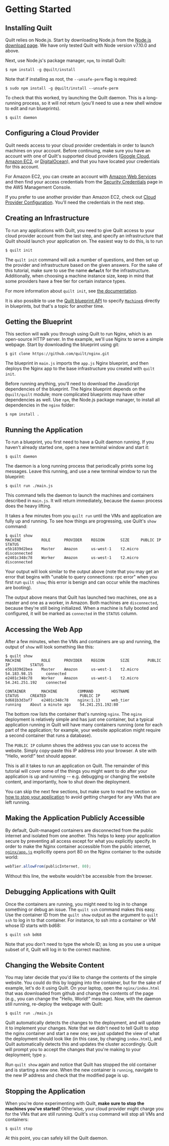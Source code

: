 # Getting Started

## Installing Quilt
Quilt relies on Node.js.  Start by downloading Node.js from the [Node.js
download page](https://nodejs.org/en/download/).  We have only tested Quilt with
Node version v7.10.0 and above.

Next, use Node.js's package manager, `npm`, to install Quilt:

```console
$ npm install -g @quilt/install
```

Note that if installing as root, the `--unsafe-perm` flag is required:

```console
$ sudo npm install -g @quilt/install --unsafe-perm
```

To check that this worked, try launching the Quilt daemon.  This is a
long-running process, so it will not return (you'll need to use a new shell
window to edit and run blueprints).

```console
$ quilt daemon
```

## Configuring a Cloud Provider
Quilt needs access to your cloud provider credentials in order to launch
machines on your account. Before continuing, make sure you have an account
with one of Quilt's supported cloud providers ([Google Cloud](https://cloud.google.com/),
[Amazon EC2](https://aws.amazon.com/ec2/), or
[DigitalOcean](https://www.digitalocean.com/)), and that you have located your
credentials for this account.

For Amazon EC2, you can create an account with [Amazon Web Services](https://aws.amazon.com/ec2/)
and then find your access credentials from the
[Security Credentials](https://console.aws.amazon.com/iam/home?#security_credential)
page in the AWS Management Console.

If you prefer to use another provider than Amazon EC2, check out
[Cloud Provider Configuration](#cloud-provider-configuration). You'll need the
credentials in the next step.

## Creating an Infrastructure
To run any applications with Quilt, you need to give Quilt access to your cloud
provider account from the last step, and specify an infrastructure that Quilt
should launch your application on. The easiest way to do this, is to run

```console
$ quilt init
```

The `quilt init` command will ask a number of questions, and then set up the
provider and infrastructure based on the given answers. For the sake of this
tutorial, make sure to use the name **`default`** for the infrastructure.
Additionally, when choosing a machine instance size, keep in mind that some
providers have a free tier for certain instance types.

For more information about `quilt init`, see [the documentation](#init).

It is also possible to use the
[Quilt blueprint API](#quilt.js-api-documentation) to specify
[`Machine`s](#Machine) directly in blueprints, but that's a topic for another
time.

## Getting the Blueprint
This section will walk you through using Quilt to run Nginx, which is an
open-source HTTP server.  In the example, we'll use Nginx to serve a
simple webpage. Start by downloading the blueprint using git:

```console
$ git clone https://github.com/quilt/nginx.git
```

The blueprint in `main.js` imports the `app.js` Nginx blueprint, and then
deploys the Nginx app to the base infrastructure you created with `quilt init`.

Before running anything, you'll need to download the JavaScript dependencies of
the blueprint.  The Nginx blueprint depends on the `@quilt/quilt` module; more
complicated blueprints may have other dependencies as well. Use `npm`, the
Node.js package manager, to install all dependencies in the `nginx` folder:

```console
$ npm install .
```

## Running the Application
To run a blueprint, you first need to have a Quilt daemon running.  If you
haven't already started one, open a new terminal window and start it:

```console
$ quilt daemon
```

The daemon is a long running process that periodically prints some log messages.
Leave this running, and use a new terminal window to run the blueprint:

```console
$ quilt run ./main.js
```

This command tells the daemon to launch the machines and containers described in
`main.js`.  It will return immediately, because the `daemon` process does the
heavy lifting.

It takes a few minutes from you `quilt run` until the VMs and application are
fully up and running. To see how things are progressing, use Quilt's `show`
command:

```console
$ quilt show
MACHINE         ROLE      PROVIDER    REGION       SIZE     PUBLIC IP    STATUS
e5b1839d2bea    Master    Amazon      us-west-1    t2.micro              disconnected
e2401c348c78    Worker    Amazon      us-west-1    t2.micro              disconnected
```

Your output will look similar to the output above (note that you may get an
error that begins with "unable to query connections: rpc error" when you first
run `quilt show`; this error is benign and can occur while the machines are
booting).

The output above means that Quilt has launched two machines, one as a master and
one as a worker, in Amazon.  Both machines are `disconnected`, because they're
still being initialized. When a machine is fully booted and configured, it will
be marked as `connected` in the `STATUS` column.

## Accessing the Web App
After a few minutes, when the VMs and containers are up and running, the
output of `show` will look something like this:

```console
$ quilt show
MACHINE         ROLE      PROVIDER    REGION       SIZE        PUBLIC IP         STATUS
e5b1839d2bea    Master    Amazon      us-west-1    t2.micro    54.183.98.15      connected
e2401c348c78    Worker    Amazon      us-west-1    t2.micro    54.241.251.192    connected

CONTAINER       MACHINE         COMMAND        HOSTNAME           STATUS     CREATED               PUBLIC IP
bd681b3d3af7    e2401c348c78    nginx:1.13     web_tier           running    About a minute ago    54.241.251.192:80
```

The bottom row lists the container that's running `nginx`.  The `nginx`
deployment is relatively simple and has just one container, but a typical
application running in Quilt will have many containers running (one for each
part of the application; for example, your website application might require a
second container that runs a database).

The `PUBLIC IP` column shows the address you can use to access the website.
Simply copy-paste this IP address into your browser. A site with "Hello, world!"
text should appear.

This is all it takes to run an application on Quilt. The remainder of this
tutorial will cover some of the things you might want to do after your
application is up and running -- e.g. debugging or changing the website content,
and importantly, how to shut down the deployment.

<aside class="notice">You can skip the next few sections, but make sure to read
the section on <a href="http://docs.quilt.io/#stopping-the-application">
how to stop your application</a> to avoid getting charged for any VMs that are
left running.</aside>

## Making the Application Publicly Accessible
By default, Quilt-managed containers are disconnected from the public internet
and isolated from one another. This helps to keep your application secure by
preventing all access except for what you explicitly specify.
In order to make the Nginx container accessible
from the public internet,
[`nginx/app.js`](https://github.com/quilt/nginx/blob/master/app.js) explicitly
opens port 80 on the Nginx container to the outside world:

```javascript
webTier.allowFrom(publicInternet, 80);
```

Without this line, the website wouldn't be accessible from the browser.

## Debugging Applications with Quilt
Once the containers are running, you might need to log in to change something
or debug an issue.  The `quilt ssh` command makes this easy.  Use the container
ID from the `quilt show` output as the argument to `quilt ssh` to log in to that
container. For instance, to ssh into a container or VM whose ID starts with
bd68:

```console
$ quilt ssh bd68
```

Note that you don't need to type the whole ID; as long as you use a unique
subset of it, Quilt will log in to the correct machine.

## Changing the Website Content
You may later decide that you'd like to change the contents of the simple
website.  You could do this by logging into the container, but for the sake of
example, let's do it using Quilt.  On your laptop, open the `nginx/index.html`
that was downloaded from github and change the contents of the page (e.g., you
can change the "Hello, World!" message).  Now, with the daemon still running,
re-deploy the webpage with Quilt:

```console
$ quilt run ./main.js
```

Quilt automatically detects the changes to the deployment, and will update it
to implement your changes.  Note that we didn't need to tell Quilt to
stop the nginx container and start a new one; we just updated the view of what
the deployment should look like (in this case, by changing `index.html`), and
Quilt automatically detects this and updates the cluster accordingly.  Quilt
will prompt you to accept the changes that you're making to your deployment;
type `y`.

Run `quilt show` again and notice that Quilt has stopped the old
container and is starting a new one.  When the new container is `running`,
navigate to the new IP address and check that the modified page is up.

## Stopping the Application
When you're done experimenting with Quilt, __make sure to stop the machines
you've started!__  Otherwise, your cloud provider might charge you for the
VMs that are still running.  Quilt's `stop` command will stop all VMs and
containers:

```console
$ quilt stop
```

At this point, you can safely kill the Quilt daemon.
